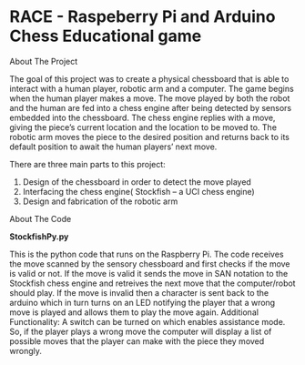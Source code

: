 # RACE - Raspeberry Pi and Arduino Chess Educational game

 About The Project

The goal of this project was to create a physical chessboard that is able to interact with a human player, robotic arm and a computer. The game begins when the human player makes a move. The move played by both the robot and the human are fed into a chess engine after being detected by sensors embedded into the chessboard. The chess engine replies with a move, giving the piece’s current location and the location to be moved to. The robotic arm moves the piece to the desired position and returns back to its default position to await the human players’ next move. 

There are three main parts to this project: 
1.  Design of the chessboard in order to detect the move played 
2.  Interfacing the chess engine( Stockfish –  a UCI chess engine) 
3.  Design and fabrication of the robotic arm


About The Code 
                                                          
**StockfishPy.py**

This is the python code that runs on the Raspberry Pi.
The code receives the move scanned by the sensory chessboard and first checks if the move is valid or not. If the move is valid it sends the move in SAN notation to the Stockfish chess engine and retreives the next move that the computer/robot should play. If the move is invalid then a character is sent back to the arduino which in turn turns on an LED notifying the player that a wrong move is played and allows them to play the move again.
Additional Functionality: A switch can be turned on which enables assistance mode. So, if the player plays a wrong move the computer will display a list of possible moves that the player can make with the piece they moved wrongly.

